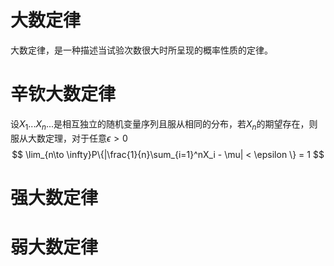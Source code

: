 # 大数定律
大数定律，是一种描述当试验次数很大时所呈现的概率性质的定律。

# 辛钦大数定律
设$X_1...X_n...$是相互独立的随机变量序列且服从相同的分布，若$X_n$的期望存在，则服从大数定理，对于任意$\epsilon > 0$
$$
\lim_{n\to \infty}P\{|\frac{1}{n}\sum_{i=1}^nX_i - \mu| < \epsilon \} = 1
$$

# 强大数定律
# 弱大数定律


